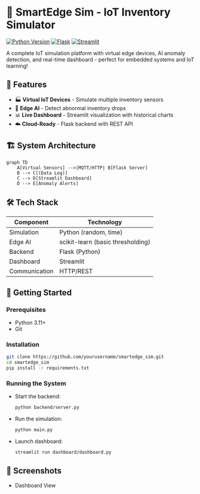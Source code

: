# 🚀 SmartEdge Sim - IoT Inventory Simulator

[![Python Version](https://img.shields.io/badge/python-3.8%2B-blue)](https://www.python.org/)
[![Flask](https://img.shields.io/badge/Flask-2.0.1-green)](https://flask.palletsprojects.com/)
[![Streamlit](https://img.shields.io/badge/Streamlit-1.14.0-FF4B4B)](https://streamlit.io/)

A complete IoT simulation platform with virtual edge devices, AI anomaly detection, and real-time dashboard - perfect for embedded systems and IoT learning!

## 🌟 Features

- 🏭 **Virtual IoT Devices** - Simulate multiple inventory sensors
- 🧠 **Edge AI** - Detect abnormal inventory drops
- 📊 **Live Dashboard** - Streamlit visualization with historical charts
- ☁️ **Cloud-Ready** - Flask backend with REST API

## 🏗 System Architecture

```mermaid
graph TD
    A[Virtual Sensors] -->|MQTT/HTTP| B[Flask Server]
    B --> C[(Data Log)]
    C --> D[Streamlit Dashboard]
    D --> E[Anomaly Alerts]
```

## 🛠️ Tech Stack

| Component      | Technology                        |
|----------------|-----------------------------------|
| Simulation     | Python (random, time)             |
| Edge AI        | scikit-learn (basic thresholding) |
| Backend        | Flask (Python)                    |
| Dashboard      | Streamlit                         |
| Communication  | HTTP/REST                         |

## 🚀 Getting Started

### Prerequisites
- Python 3.11+
- Git

### Installation
```bash
git clone https://github.com/yourusername/smartedge_sim.git
cd smartedge_sim
pip install -r requirements.txt
```

### Running the System

- Start the backend:
  ```bash
  python backend/server.py
  ```
- Run the simulation:
  ```bash
  python main.py
  ```
- Launch dashboard:
  ```bash
  streamlit run dashboard/dashboard.py
  ```

## 📸 Screenshots

- Dashboard View
  
